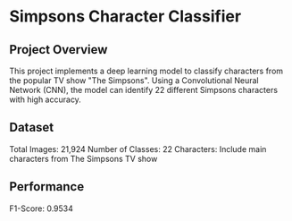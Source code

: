 # Simpsons Character Classifier
## Project Overview
This project implements a deep learning model to classify characters from the popular TV show "The Simpsons". Using a Convolutional Neural Network (CNN), the model can identify 22 different Simpsons characters with high accuracy.
## Dataset

Total Images: 21,924
Number of Classes: 22
Characters: Include main characters from The Simpsons TV show

## Performance

F1-Score: 0.9534
